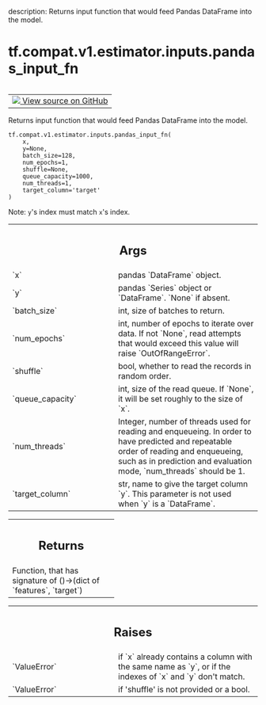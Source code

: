 description: Returns input function that would feed Pandas DataFrame into the model.

<div itemscope itemtype="http://developers.google.com/ReferenceObject">
<meta itemprop="name" content="tf.compat.v1.estimator.inputs.pandas_input_fn" />
<meta itemprop="path" content="Stable" />
</div>

# tf.compat.v1.estimator.inputs.pandas_input_fn

<!-- Insert buttons and diff -->

<table class="tfo-notebook-buttons tfo-api nocontent" align="left">
<td>
  <a target="_blank" href="https://github.com/tensorflow/estimator/tree/master/tensorflow_estimator/python/estimator/inputs/pandas_io.py#L55-L158">
    <img src="https://www.tensorflow.org/images/GitHub-Mark-32px.png" />
    View source on GitHub
  </a>
</td>
</table>



Returns input function that would feed Pandas DataFrame into the model.

<pre class="devsite-click-to-copy prettyprint lang-py tfo-signature-link">
<code>tf.compat.v1.estimator.inputs.pandas_input_fn(
    x,
    y=None,
    batch_size=128,
    num_epochs=1,
    shuffle=None,
    queue_capacity=1000,
    num_threads=1,
    target_column=&#x27;target&#x27;
)
</code></pre>



<!-- Placeholder for "Used in" -->

Note: `y`'s index must match `x`'s index.

<!-- Tabular view -->
 <table class="responsive fixed orange">
<colgroup><col width="214px"><col></colgroup>
<tr><th colspan="2"><h2 class="add-link">Args</h2></th></tr>

<tr>
<td>
`x`
</td>
<td>
pandas `DataFrame` object.
</td>
</tr><tr>
<td>
`y`
</td>
<td>
pandas `Series` object or `DataFrame`. `None` if absent.
</td>
</tr><tr>
<td>
`batch_size`
</td>
<td>
int, size of batches to return.
</td>
</tr><tr>
<td>
`num_epochs`
</td>
<td>
int, number of epochs to iterate over data. If not `None`, read
attempts that would exceed this value will raise `OutOfRangeError`.
</td>
</tr><tr>
<td>
`shuffle`
</td>
<td>
bool, whether to read the records in random order.
</td>
</tr><tr>
<td>
`queue_capacity`
</td>
<td>
int, size of the read queue. If `None`, it will be set
roughly to the size of `x`.
</td>
</tr><tr>
<td>
`num_threads`
</td>
<td>
Integer, number of threads used for reading and enqueueing. In
order to have predicted and repeatable order of reading and enqueueing,
such as in prediction and evaluation mode, `num_threads` should be 1.
</td>
</tr><tr>
<td>
`target_column`
</td>
<td>
str, name to give the target column `y`. This parameter is
not used when `y` is a `DataFrame`.
</td>
</tr>
</table>



<!-- Tabular view -->
 <table class="responsive fixed orange">
<colgroup><col width="214px"><col></colgroup>
<tr><th colspan="2"><h2 class="add-link">Returns</h2></th></tr>
<tr class="alt">
<td colspan="2">
Function, that has signature of ()->(dict of `features`, `target`)
</td>
</tr>

</table>



<!-- Tabular view -->
 <table class="responsive fixed orange">
<colgroup><col width="214px"><col></colgroup>
<tr><th colspan="2"><h2 class="add-link">Raises</h2></th></tr>

<tr>
<td>
`ValueError`
</td>
<td>
if `x` already contains a column with the same name as `y`, or
if the indexes of `x` and `y` don't match.
</td>
</tr><tr>
<td>
`ValueError`
</td>
<td>
if 'shuffle' is not provided or a bool.
</td>
</tr>
</table>

